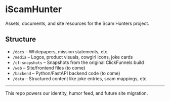# iScamHunter

Assets, documents, and site resources for the Scam Hunters project.

## Structure

- `/docs` – Whitepapers, mission statements, etc.
- `/media` – Logos, product visuals, cowgirl icons, joke cards
- `/cf-snapshots` – Snapshots from the original ClickFunnels build
- `/web` – Site/frontend files (to come)
- `/backend` – Python/FastAPI backend code (to come)
- `/data` – Structured content like joke entries, scam mappings, etc.

---

This repo powers our identity, humor feed, and future site migration.
